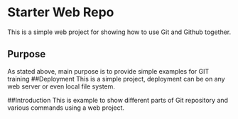 # Starter Web Repo
This is a simple web project for showing how to use Git and Github together.

## Purpose

As stated above, main purpose is to provide simple examples for GIT training
##Deployment
This is a simple project, deployment can be on any web server or even local file system.

##Introduction
This is example to show different parts of Git repository and various commands using a web project.